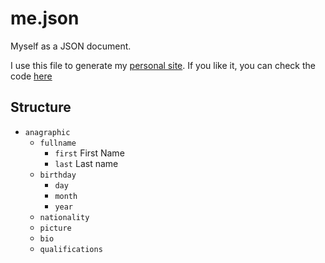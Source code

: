 # me.json

Myself as a JSON document.

I use this file to generate my [personal site](https://valegian.github.io). If you like it, you can check the code [here](https://github.com/ValeGian/ValeGian.github.io)

## Structure

* `anagraphic`
  * `fullname`
    * `first` First Name
    * `last` Last name
  * `birthday`
    * `day`
    * `month`
    * `year`
  * `nationality`
  * `picture`
  * `bio`
  * `qualifications`

